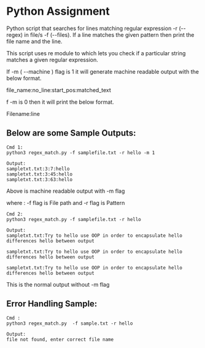 # Python Assignment

Python script that searches for lines matching regular expression -r (--regex) in file/s -f (--files). If a line matches the given pattern then print the file name and the line.

This script uses re module to which lets you check if a particular string matches a given regular expression.

If -m ( --machine ) flag is 1 it will generate machine readable output with the below format.

file_name:no_line:start_pos:matched_text

f -m is 0 then it will print the below format.

Filename:line


## Below are some Sample Outputs:
```
Cmd 1:
python3 regex_match.py -f samplefile.txt -r hello -m 1

Output:
sampletxt.txt:3:7:hello
sampletxt.txt:3:45:hello
sampletxt.txt:3:63:hello

```
Above is machine readable output with -m flag 

where : -f flag is File path and -r flag is Pattern

```
Cmd 2:
python3 regex_match.py -f samplefile.txt -r hello

Output:
sampletxt.txt:Try to hello use OOP in order to encapsulate hello differences hello between output

sampletxt.txt:Try to hello use OOP in order to encapsulate hello differences hello between output

sampletxt.txt:Try to hello use OOP in order to encapsulate hello differences hello between output

```
This is the normal output without -m flag


## Error Handling Sample:

```
Cmd :
python3 regex_match.py  -f sample.txt -r hello

Output:
file not found, enter correct file name

```
